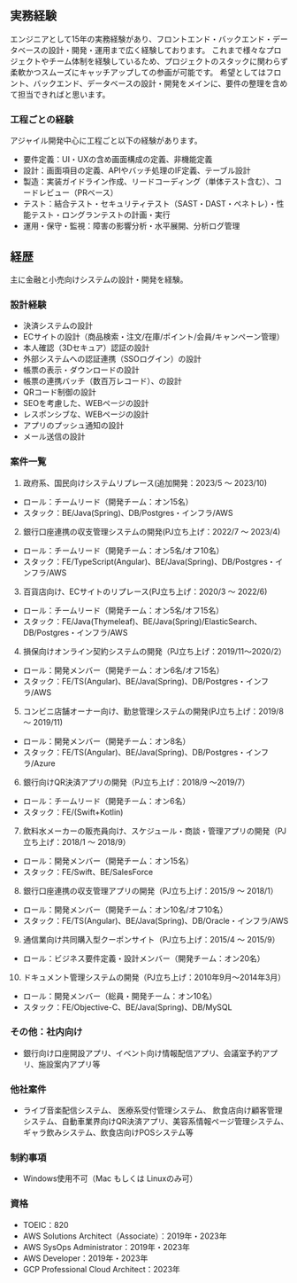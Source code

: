 ## 実務経験
エンジニアとして15年の実務経験があり、フロントエンド・バックエンド・データベースの設計・開発・運用まで広く経験しております。
これまで様々なプロジェクトやチーム体制を経験しているため、プロジェクトのスタックに関わらず柔軟かつスムーズにキャッチアップしての参画が可能です。
希望としてはフロント、バックエンド、データベースの設計・開発をメインに、要件の整理を含めて担当できればと思います。

### 工程ごとの経験
アジャイル開発中心に工程ごと以下の経験があります。
- 要件定義：UI・UXの含め画面構成の定義、非機能定義
- 設計：画面項目の定義、APIやバッチ処理のIF定義、テーブル設計
- 製造：実装ガイドライン作成、リードコーディング（単体テスト含む）、コードレビュー（PRベース）
- テスト：結合テスト・セキュリティテスト（SAST・DAST・ペネトレ）・性能テスト・ロングランテストの計画・実行
- 運用・保守・監視：障害の影響分析・水平展開、分析ログ管理

## 経歴
主に金融と小売向けシステムの設計・開発を経験。

### 設計経験
- 決済システムの設計
- ECサイトの設計（商品検索・注文/在庫/ポイント/会員/キャンペーン管理）
- 本人確認（3Dセキュア）認証の設計
- 外部システムへの認証連携（SSOログイン）の設計
- 帳票の表示・ダウンロードの設計
- 帳票の連携バッチ（数百万レコード）、の設計
- QRコード制御の設計
- SEOを考慮した、WEBページの設計
- レスポンシブな、WEBページの設計
- アプリのプッシュ通知の設計
- メール送信の設計

### 案件一覧
  1. 政府系、国民向けシステムリプレース(追加開発：2023/5 〜 2023/10)
  - ロール：チームリード（開発チーム：オン15名）
  - スタック：BE/Java(Spring)、DB/Postgres・インフラ/AWS

  2. 銀行口座連携の収支管理システムの開発(PJ立ち上げ：2022/7 〜 2023/4)
  - ロール：チームリード（開発チーム：オン5名/オフ10名）
  - スタック：FE/TypeScript(Angular)、BE/Java(Spring)、DB/Postgres・インフラ/AWS

  3. 百貨店向け、ECサイトのリプレース(PJ立ち上げ：2020/3 〜 2022/6)
  - ロール：チームリード（開発チーム：オン5名/オフ15名）
  - スタック：FE/Java(Thymeleaf)、BE/Java(Spring)/ElasticSearch、DB/Postgres・インフラ/AWS

  4. 損保向けオンライン契約システムの開発（PJ立ち上げ：2019/11〜2020/2）
  - ロール：開発メンバー（開発チーム：オン6名/オフ15名）
  - スタック：FE/TS(Angular)、BE/Java(Spring)、DB/Postgres・インフラ/AWS

  5. コンビニ店舗オーナー向け、勤怠管理システムの開発(PJ立ち上げ：2019/8 〜 2019/11)
  - ロール：開発メンバー（開発チーム：オン8名）
  - スタック：FE/TS(Angular)、BE/Java(Spring)、DB/Postgres・インフラ/Azure

  6. 銀行向けQR決済アプリの開発（PJ立ち上げ：2018/9 〜2019/7）
  - ロール：チームリード（開発チーム：オン6名）
  - スタック：FE/(Swift+Kotlin)

  7. 飲料水メーカーの販売員向け、スケジュール・商談・管理アプリの開発（PJ立ち上げ：2018/1 〜 2018/9）
  - ロール：開発メンバー（開発チーム：オン15名）
  - スタック：FE/Swift、BE/SalesForce

  8. 銀行口座連携の収支管理アプリの開発（PJ立ち上げ：2015/9 〜 2018/1）
  - ロール：開発メンバー（開発チーム：オン10名/オフ10名）
  - スタック：FE/TS(Angular)、BE/Java(Spring)、DB/Oracle・インフラ/AWS

  9. 通信業向け共同購入型クーポンサイト（PJ立ち上げ：2015/4 〜 2015/9）
  - ロール：ビジネス要件定義・設計メンバー（開発チーム：オン20名）

  10. ドキュメント管理システムの開発（PJ立ち上げ：2010年9月〜2014年3月）
  - ロール：開発メンバー（総員・開発チーム：オン10名）
  - スタック：FE/Objective-C、BE/Java(Spring)、DB/MySQL

### その他：社内向け
- 銀行向け口座開設アプリ、イベント向け情報配信アプリ、会議室予約アプリ、施設案内アプリ等

### 他社案件
- ライブ音楽配信システム、 医療系受付管理システム、 飲食店向け顧客管理システム、自動車業界向けQR決済アプリ、美容系情報ページ管理システム、ギャラ飲みシステム、飲食店向けPOSシステム等

### 制約事項
- Windows使用不可（Mac もしくは Linuxのみ可）

### 資格
- TOEIC：820
- AWS Solutions Architect（Associate）：2019年・2023年
- AWS SysOps Administrator：2019年・2023年
- AWS Developer：2019年・2023年
- GCP Professional Cloud Architect：2023年